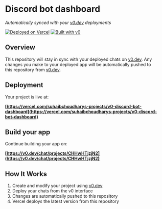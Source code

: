 # Discord bot dashboard

*Automatically synced with your [v0.dev](https://v0.dev) deployments*

[![Deployed on Vercel](https://img.shields.io/badge/Deployed%20on-Vercel-black?style=for-the-badge&logo=vercel)](https://vercel.com/suhaibchoudharys-projects/v0-discord-bot-dashboard)
[![Built with v0](https://img.shields.io/badge/Built%20with-v0.dev-black?style=for-the-badge)](https://v0.dev/chat/projects/CHHwHTjzjN2)

## Overview

This repository will stay in sync with your deployed chats on [v0.dev](https://v0.dev).
Any changes you make to your deployed app will be automatically pushed to this repository from [v0.dev](https://v0.dev).

## Deployment

Your project is live at:

**[https://vercel.com/suhaibchoudharys-projects/v0-discord-bot-dashboard](https://vercel.com/suhaibchoudharys-projects/v0-discord-bot-dashboard)**

## Build your app

Continue building your app on:

**[https://v0.dev/chat/projects/CHHwHTjzjN2](https://v0.dev/chat/projects/CHHwHTjzjN2)**

## How It Works

1. Create and modify your project using [v0.dev](https://v0.dev)
2. Deploy your chats from the v0 interface
3. Changes are automatically pushed to this repository
4. Vercel deploys the latest version from this repository
